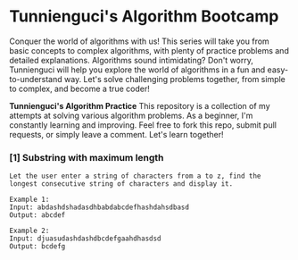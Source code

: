 # Tunnienguci's Algorithm Bootcamp
Conquer the world of algorithms with us! This series will take you from basic concepts to complex algorithms, with plenty of practice problems and detailed explanations. Algorithms sound intimidating? Don't worry, Tunnienguci will help you explore the world of algorithms in a fun and easy-to-understand way. Let's solve challenging problems together, from simple to complex, and become a true coder!

**Tunnienguci's Algorithm Practice**
This repository is a collection of my attempts at solving various algorithm problems. As a beginner, I'm constantly learning and improving. Feel free to fork this repo, submit pull requests, or simply leave a comment. Let's learn together!

### [1] Substring with maximum length
```
Let the user enter a string of characters from a to z, find the longest consecutive string of characters and display it.

Example 1:
Input: abdashdshadasdhbabdabcdefhashdahsdbasd
Output: abcdef

Example 2:
Input: djuasudashdashdbcdefgaahdhasdsd
Output: bcdefg
```
